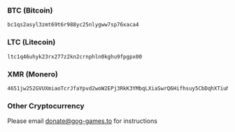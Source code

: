 ### BTC (Bitcoin)
```
bc1qs2asyl3zmt69t6r988yc25nlygww7sp76xaca4
```
### LTC (Litecoin)
```
ltc1q46uhyk23rx277z2kn2crnphln0kghu9fpgpx00
```
### XMR (Monero)
```
4651jw252GVUXmiaoTcrJfaYpvd2woW2EPj3RkK3YMbqLXiaSwrQ6Hifhsuy5CbDqhXTiuNdE7ozRG9qLEwSvwhUE55jviQ
```
### Other Cryptocurrency
Please email [donate@gog-games.to](mailto:donate@gog-games.to?subject=Donation) for instructions
